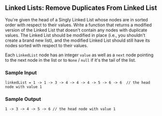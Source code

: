 ## Linked Lists: Remove Duplicates From Linked List

You're given the head of a Singly Linked List whose nodes are in sorted order
with respect to their values. Write a function that returns a modified version
of the Linked List that doesn't contain any nodes with duplicate values. The
Linked List should be modified in place (i.e., you shouldn't create a brand
new list), and the modified Linked List should still have its nodes sorted
with respect to their values.


Each `LinkedList` node has an integer `value` as well as
a `next` node pointing to the next node in the list or to
`None` / `null` if it's the tail of the list.

### Sample Input

```
linkedList = 1 -> 1 -> 3 -> 4 -> 4 -> 4 -> 5 -> 6 -> 6  // the head node with value 1
```
### Sample Output

```
1 -> 3 -> 4 -> 5 -> 6 // the head node with value 1
```